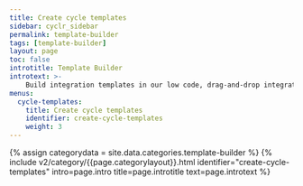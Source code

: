 ```yaml
---
title: Create cycle templates
sidebar: cyclr_sidebar
permalink: template-builder
tags: [template-builder]
layout: page
toc: false
introtitle: Template Builder
introtext: >-
    Build integration templates in our low code, drag-and-drop integration builder.
menus:
  cycle-templates:
    title: Create cycle templates
    identifier: create-cycle-templates
    weight: 3
---
```

{% assign categorydata = site.data.categories.template-builder %}
{% include v2/category/{{page.categorylayout}}.html identifier="create-cycle-templates" intro=page.intro title=page.introtitle text=page.introtext %}
